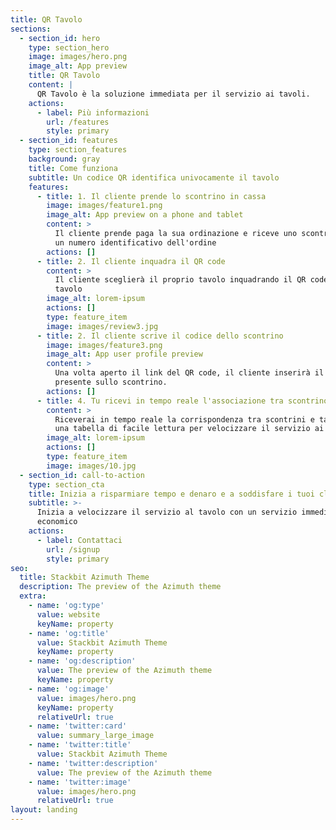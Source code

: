 ```yaml
---
title: QR Tavolo
sections:
  - section_id: hero
    type: section_hero
    image: images/hero.png
    image_alt: App preview
    title: QR Tavolo
    content: |
      QR Tavolo è la soluzione immediata per il servizio ai tavoli.
    actions:
      - label: Più informazioni
        url: /features
        style: primary
  - section_id: features
    type: section_features
    background: gray
    title: Come funziona
    subtitle: Un codice QR identifica univocamente il tavolo
    features:
      - title: 1. Il cliente prende lo scontrino in cassa
        image: images/feature1.png
        image_alt: App preview on a phone and tablet
        content: >
          Il cliente prende paga la sua ordinazione e riceve uno scontrino con
          un numero identificativo dell'ordine
        actions: []
      - title: 2. Il cliente inquadra il QR code
        content: >
          Il cliente sceglierà il proprio tavolo inquadrando il QR code sul
          tavolo
        image_alt: lorem-ipsum
        actions: []
        type: feature_item
        image: images/review3.jpg
      - title: 2. Il cliente scrive il codice dello scontrino
        image: images/feature3.png
        image_alt: App user profile preview
        content: >
          Una volta aperto il link del QR code, il cliente inserirà il codice
          presente sullo scontrino.
        actions: []
      - title: 4. Tu ricevi in tempo reale l'associazione tra scontrino e tavol
        content: >
          Riceverai in tempo reale la corrispondenza tra scontrini e tavoli su
          una tabella di facile lettura per velocizzare il servizio ai tavoli
        image_alt: lorem-ipsum
        actions: []
        type: feature_item
        image: images/10.jpg
  - section_id: call-to-action
    type: section_cta
    title: Inizia a risparmiare tempo e denaro e a soddisfare i tuoi clienti
    subtitle: >-
      Inizia a velocizzare il servizio al tavolo con un servizio immediato ed
      economico
    actions:
      - label: Contattaci
        url: /signup
        style: primary
seo:
  title: Stackbit Azimuth Theme
  description: The preview of the Azimuth theme
  extra:
    - name: 'og:type'
      value: website
      keyName: property
    - name: 'og:title'
      value: Stackbit Azimuth Theme
      keyName: property
    - name: 'og:description'
      value: The preview of the Azimuth theme
      keyName: property
    - name: 'og:image'
      value: images/hero.png
      keyName: property
      relativeUrl: true
    - name: 'twitter:card'
      value: summary_large_image
    - name: 'twitter:title'
      value: Stackbit Azimuth Theme
    - name: 'twitter:description'
      value: The preview of the Azimuth theme
    - name: 'twitter:image'
      value: images/hero.png
      relativeUrl: true
layout: landing
---
```

